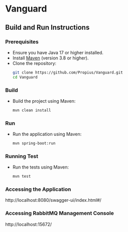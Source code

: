 # Vanguard

## Build and Run Instructions

### Prerequisites

- Ensure you have Java 17 or higher installed.
- Install [Maven](https://maven.apache.org/) (version 3.8 or higher).
- Clone the repository:
  ```bash
  git clone https://github.com/Propius/Vanguard.git
  cd Vanguard

### Build

- Build the project using Maven:
  ```bash
  mvn clean install
  ```

### Run

- Run the application using Maven:
  ```bash
  mvn spring-boot:run
  ```

### Running Test

- Run the tests using Maven:
  ```bash
  mvn test
  ```

### Accessing the Application

http://localhost:8080/swagger-ui/index.html#/

### Accessing RabbitMQ Management Console

http://localhost:15672/